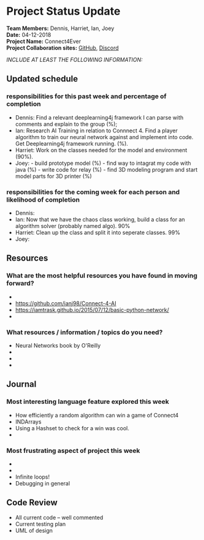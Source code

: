 # Project Status Update  
**Team Members:** Dennis, Harriet, Ian, Joey  
**Date:** 04-12-2018  
**Project Name:** Connect4Ever  
**Project Collaboration sites:** [GitHub](https://github.com/pseudodennis/connect4ever), [Discord](https://discord.gg/vPjCC7r)  

*INCLUDE AT LEAST THE FOLLOWING INFORMATION:*  
## Updated schedule  
### responsibilities for this past week and  percentage of completion
  - Dennis: Find a relevant deeplearning4j framework I can parse with comments and explain to the group (%);
  - Ian: Research AI Training in relation to Connnect 4. Find a player algorithm to train our neural network against and implement into code. Get Deeplearning4j framework running. (%).
  - Harriet: Work on the classes needed for the model and environment (90%).
  - Joey: - build prototype model (%) - find way to intagrat my code with java (%) - write code for relay (%) - find 3D modeling program and start model parts for 3D printer (%)
  
### responsibilities for the coming week for each person and likelihood of completion
  - Dennis: 
  - Ian: Now that we have the chaos class working, build a class for an algorithm solver (probably named algo). 90%
  - Harriet: Clean up the class and split it into seperate classes. 99%
  - Joey: 





## Resources  
### What are the most helpful resources you have found in moving forward?  
  - 
  -  https://github.com/ianj98/Connect-4-AI
  -  https://iamtrask.github.io/2015/07/12/basic-python-network/
  -  
### What resources / information / topics do you need?  
  - Neural Networks book by O'Reilly
  -  
  -  
  -  

## Journal  
### Most interesting language feature explored this week  
  -  How efficiently a random algorithm can win a game of Connect4
  -  INDArrays
  -  Using a Hashset to check for a win was cool.
  -  
### Most frustrating aspect of project this week  
  - 
  -  
  -  Infinite loops!
  -  Debugging in general

## Code Review  
  - All current code – well commented  
  - Current testing plan  
  - UML of design  

